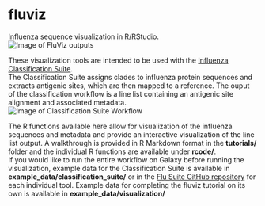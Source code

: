 # fluviz
Influenza sequence visualization in R/RStudio.  
![Image of FluViz outputs]()  

These visualization tools are intended to be used with the [Influenza Classification Suite](https://github.com/Public-Health-Bioinformatics/flu_classification_suite).  
The Classification Suite assigns clades to influenza protein sequences and extracts antigenic sites, which are then mapped to a reference. The ouput of the classification workflow is a line list containing an antigenic site alignment and associated metadata.  
![Image of Classification Suite Workflow]()  

The R functions available here allow for visualization of the influenza sequences and metadata and provide an interactive visualization of the line list output. A walkthrough is provided in R Markdown format in the **tutorials/** folder and the individual R functions are available under **rcode/**.  
If you would like to run the entire workflow on Galaxy before running the visualization, example data for the Classification Suite is available in **example_data/classification_suite/** or in the [Flu Suite GitHub repository](https://github.com/Public-Health-Bioinformatics/flu_classification_suite/tree/master/tools) for each individual tool. Example data for completing the fluviz tutorial on its own is available in **example_data/visualization/**
